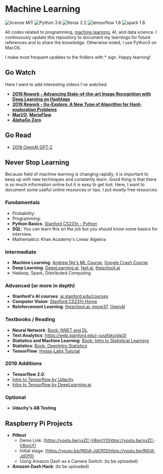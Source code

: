 # Machine Learning

![license MIT](https://img.shields.io/github/license/mashape/apistatus.svg)
![Python 3.6](https://img.shields.io/badge/python-3.6-blue.svg)
![Keras 2.2](https://img.shields.io/badge/keras-2.2-red.svg)
![tensorflow 1.8](https://img.shields.io/badge/tensorflow-1.8-orange.svg)
![spark 1.8](https://img.shields.io/badge/spark-2.3-yellow.svg)

All codes related to programming, [machine learning](https://en.wikipedia.org/wiki/Machine_learning), AI, and data science. I continuously update this repository to document my learnings for future references and to share the knowledge. Otherwise noted, I use Python3 on MacOS. 

I make most frequent updates to the folders with * sign. Happy learning! 
 
## Go Watch 

Here I want to add interesting videos I've watched. 

- [**2019 Rework - Advancing State-of-the-art Image Recognition with Deep Learning on Hashtags**](http://videos.re-work.co/videos/1332-advancing-state-of-the-art-image-recognition-with-deep-learning-on-hashtags)
- [**2019 Rework - Go-Explore: A New Type of Algorithm for Hard-exploration Problems**](http://videos.re-work.co/videos/1369-go-explore-a-new-type-of-algorithm-for-hard-exploration-problems)
- [**MarI/O**](https://www.youtube.com/watch?v=qv6UVOQ0F44&t=1s), [**MarioFlow**](https://www.youtube.com/watch?v=Ipi40cb_RsI)
- [**AlphaGo Zero**](https://www.youtube.com/watch?v=tXlM99xPQC8)


## Go Read 

- [2019 OpenAI GPT-2](https://openai.com/blog/better-language-models/)

## Never Stop Learning 

Because field of machine learning is changing rapidly, it is important to keep up with new techniques and constantly learn. Good thing is that there is so much information online but it is easy to get lost. Here, I want to document some useful online resources or tips. I put mostly free resources. 

### Fundamentals

- Probability: 
- Programming: 
- **Python Basics**: [Stanford CS231n - Python](http://cs231n.github.io/python-numpy-tutorial/)
- **SQL**: You can learn this on the job but you should know some basics for interview. 
- Mathematics: Khan Academy's Linear Algebra 

### Intermediate

- **Machine Learning**: [Andrew Ng's ML Course](https://www.coursera.org/learn/machine-learning), [Google Crash Course](https://developers.google.com/machine-learning/crash-course/ml-intro) 
- **Deep Learning**: [DeepLearning.ai](https://deeplearning.ai), [fast.ai](https://fast.ai), [theschool.ai](https://theschool.ai)
- Hadoop, Spark, Distributed Computing. 

### Advanced (or more in depth)

- **Stanford's AI courses**: [ai.stanford.edu/courses](http://ai.stanford.edu/courses/)
- **Computer Vision**: [Stanford CS231n Home](http://cs231n.stanford.edu)
- **Reinforcement Learning**: [theschool.ai: move37](https://www.theschool.ai/courses/move-37-course/), [OpenAI](https://gym.openai.com)

### Textbooks / Reading 

- **Neural Network**: [Book: NNET and DL](http://neuralnetworksanddeeplearning.com)
- **Text Analytics**: https://web.stanford.edu/~jurafsky/slp3/
- **Statistics and Machine Learning**: [Book: Intro to Statistical Learning](http://www-bcf.usc.edu/~gareth/ISL/)
- **Statistics**: [Book: OpenIntro Statistics](https://www.openintro.org/stat/textbook.php?stat_book=os)
- **TensorFlow**: [Hvass-Labs Tutorial](https://github.com/Hvass-Labs/TensorFlow-Tutorials)

### 2019 Additions 

- **Tensorflow 2.0**: 
 - [Intro to Tensorflow by Udacity](https://www.udacity.com/course/intro-to-tensorflow-for-deep-learning--ud187?bsft_eid=38c5e74b-2e0e-0d60-26f8-dc6003c91c16&utm_campaign=acq_600_2019-03-06_ud187_launch_na&utm_source=blueshift&utm_medium=email&bsft_clkid=b862e378-12a2-456b-b58c-1729d49705ea&bsft_uid=8d740234-2f19-435f-80c4-9a3739b90bd3&bsft_mid=1fa5e461-21fd-417b-b921-5f7888392741) 
 - [Intro to Tensorflow by DeepLearning.ai](https://www.coursera.org/learn/introduction-tensorflow#utm_source=email&utm_medium=dl.aiGeneralListCTA&utm_campaign=TFSC1Announcement)

### Optional

- **Udacity's AB Testing** 

## Raspberry Pi Projects 
- **PiNest**
  - Demo Link: [https://youtu.be/vsZC-V8orcY](https://youtu.be/vsZC-V8orcY)
  - Initial stage: [https://youtu.be/lN0iA-JdOf0](https://youtu.be/lN0iA-JdOf0)
  - Using Amazon Dash as a Camera Switch: (to be uploaded)
- **Amazon Dash Hack**: (to be uploaded)
